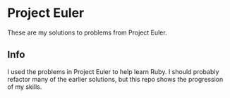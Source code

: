Project Euler
=============

These are my solutions to problems from Project Euler.

## Info

I used the problems in Project Euler to help learn Ruby. I should probably refactor many of the earlier solutions, but this repo shows the progression of my skills.